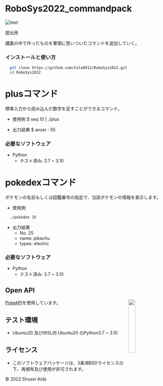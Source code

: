 # RoboSys2022_commandpack
![test](https://github.com/Cola0912/Robosys/actions/workflows/test.yml/badge.svg)

提出用

講義の中で作ったものを筆頭に思いついたコマンドを追加していく。

### インストールと使い方
```bash
  git clone https://github.com/Cola0912/RoboSys2022.git
  cd RoboSys2022
```


# plusコマンド

標準入力から読み込んだ数字を足すことができるコマンド。

* 使用例
  $ seq 10 | ./plus

* 出力結果
  $ anser : 55

### 必要なソフトウェア
* Python
  * テスト済み: 3.7 ~ 3.10


# pokedexコマンド
  ポケモンの名前もしくは図鑑番号の指定で、当該ポケモンの情報を表示します。

* 使用例
```bash
  ./pokedex 25
```
* 出力結果
  * No. 25
  * name:    pikachu
  * types:   electric

### 必要なソフトウェア
* Python
  * テスト済み: 3.7 ~ 3.10


## Open API

<img src="https://user-images.githubusercontent.com/24237865/83422649-d1b1d980-a464-11ea-8c91-a24fdf89cd6b.png" align="right" width="21%"/>

[PokeAPI](https://pokeapi.co/)を使用しています。


## テスト環境
* Ubuntu20 及びWSL内 Ubuntu20 のPython3.7 ~ 3.10

## ライセンス
* このソフトウェアパッケージは、3条項BSDライセンスの下、再頒布及び使用が許可されます。

©︎ 2022 Shusei Aida
